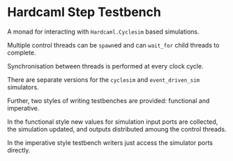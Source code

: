 Hardcaml Step Testbench
=======================

A monad for interacting with `Hardcaml.Cyclesim` based simulations.

Multiple control threads can be `spawn`ed and can `wait_for` child
threads to complete.

Synchronisation between threads is performed at every clock cycle.

There are separate versions for the `cyclesim` and `event_driven_sim` simulators.

Further, two styles of writing testbenches are provided: functional and imperative.

In the functional style new values for simulation input ports are collected, the
simulation updated, and outputs distributed amoung the control threads.

In the imperative style testbench writers just access the simulator ports directly.
